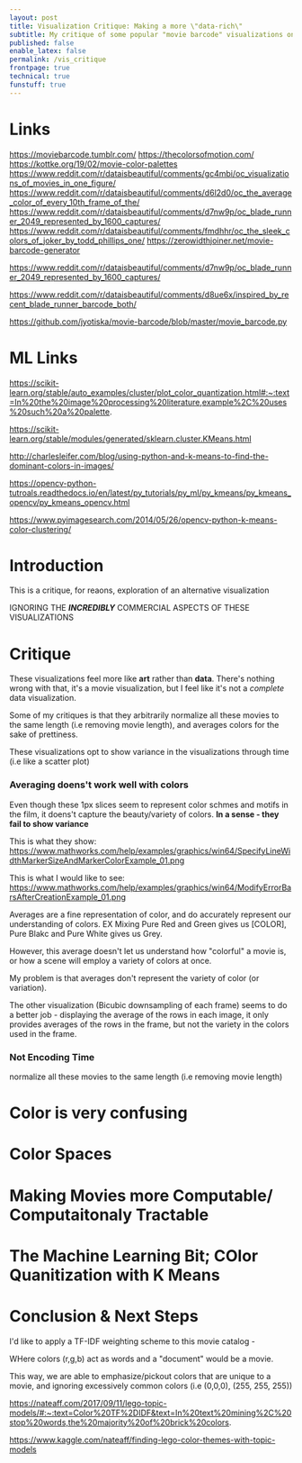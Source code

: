```yaml
---
layout: post
title: Visualization Critique: Making a more \"data-rich\" 
subtitle: My critique of some popular "movie barcode" visualizations on reddit, and some changes I would make
published: false
enable_latex: false
permalink: /vis_critique
frontpage: true
technical: true
funstuff: true
---
```


# Links
https://moviebarcode.tumblr.com/
https://thecolorsofmotion.com/
https://kottke.org/19/02/movie-color-palettes
https://www.reddit.com/r/dataisbeautiful/comments/gc4mbi/oc_visualizations_of_movies_in_one_figure/
https://www.reddit.com/r/dataisbeautiful/comments/d6l2d0/oc_the_average_color_of_every_10th_frame_of_the/
https://www.reddit.com/r/dataisbeautiful/comments/d7nw9p/oc_blade_runner_2049_represented_by_1600_captures/
https://www.reddit.com/r/dataisbeautiful/comments/fmdhhr/oc_the_sleek_colors_of_joker_by_todd_phillips_one/
https://zerowidthjoiner.net/movie-barcode-generator

https://www.reddit.com/r/dataisbeautiful/comments/d7nw9p/oc_blade_runner_2049_represented_by_1600_captures/

https://www.reddit.com/r/dataisbeautiful/comments/d8ue6x/inspired_by_recent_blade_runner_barcode_both/

https://github.com/jyotiska/movie-barcode/blob/master/movie_barcode.py

# ML Links
https://scikit-learn.org/stable/auto_examples/cluster/plot_color_quantization.html#:~:text=In%20the%20image%20processing%20literature,example%2C%20uses%20such%20a%20palette.

https://scikit-learn.org/stable/modules/generated/sklearn.cluster.KMeans.html

http://charlesleifer.com/blog/using-python-and-k-means-to-find-the-dominant-colors-in-images/

https://opencv-python-tutroals.readthedocs.io/en/latest/py_tutorials/py_ml/py_kmeans/py_kmeans_opencv/py_kmeans_opencv.html

https://www.pyimagesearch.com/2014/05/26/opencv-python-k-means-color-clustering/

# Introduction
This is a critique, for reaons, exploration of an alternative visualization 

IGNORING THE ***INCREDIBLY*** COMMERCIAL ASPECTS OF THESE VISUALIZATIONS

# Critique 

These visualizations feel more like **art** rather than **data**. There's nothing wrong with that, it's a movie visualization, but I feel like it's not a *complete* data visualization.


Some of my critiques is that they arbitrarily normalize all these movies to the same length (i.e removing movie length), and averages colors for the sake of prettiness.

These visualizations opt to show variance in the visualizations through time (i.e like a scatter plot) 

### Averaging doens't work well with colors
Even though these 1px slices seem to represent color schmes and motifs in the film, it doens't capture the beauty/variety of colors. **In a sense - they fail to show variance**

This is what they show: https://www.mathworks.com/help/examples/graphics/win64/SpecifyLineWidthMarkerSizeAndMarkerColorExample_01.png


This is what I would like to see: https://www.mathworks.com/help/examples/graphics/win64/ModifyErrorBarsAfterCreationExample_01.png


Averages are a fine representation of color, and do accurately represent our understanding of colors. EX Mixing Pure Red and Green gives us [COLOR], Pure Blakc and Pure White gives us Grey.

However, this average doesn't let us understand how "colorful" a movie is, or how a scene will employ a variety of colors at once.


My problem is that averages don't represent the variety of color (or variation).


The other visualization (Bicubic downsampling of each frame) seems to do a better job - displaying the average of the rows in each image, it only provides averages of the rows in the frame, but not the variety in the colors used in the frame. 



### Not Encoding Time
normalize all these movies to the same length (i.e removing movie length)

# Color is very confusing

# Color Spaces 

# Making Movies more Computable/ Computaitonaly Tractable

# The Machine Learning Bit; COlor Quanitization with K Means

# Conclusion & Next Steps

I'd like to apply a TF-IDF weighting scheme to this movie catalog - 

WHere colors (r,g,b) act as words and a "document" would be a movie. 



This way, we are able to emphasize/pickout colors that are unique to a movie, and ignoring excessively common colors (i.e (0,0,0), (255, 255, 255)) 

https://nateaff.com/2017/09/11/lego-topic-models/#:~:text=Color%20TF%2DIDF&text=In%20text%20mining%2C%20stop%20words,the%20majority%20of%20brick%20colors.

https://www.kaggle.com/nateaff/finding-lego-color-themes-with-topic-models